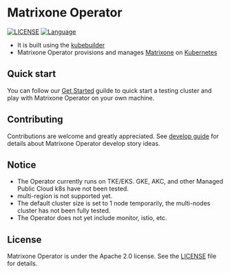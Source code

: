 # Matrixone Operator

[![LICENSE](https://img.shields.io/badge/License-Apache%202.0-blue.svg)](LICENSE)
[![Language](https://img.shields.io/badge/Language-Go-blue.svg)](https://golang.org/)

- It is built using the [kubebuilder](https://book.kubebuilder.io/)
- Matrixone Operator provisions and manages [Matrixone](https://github.com/matrixorigin/matrixone) on [Kubernetes](https://kubernetes.io/)

## Quick start

You can follow our [Get Started](./docs/getting_started.md) guilde to quick start a testing cluster and play with Matrixone Operator on your own machine.

## Contributing

Contributions are welcome and greatly appreciated. See [develop guide](./docs/dev_guide.md) for details about Matrixone Operator develop story ideas.

## Notice
- The Operator currently runs on TKE/EKS. GKE, AKC, and other Managed Public Cloud k8s have not been tested.
- multi-region is not supported yet.
- The default cluster size is set to 1 node temporarily, the multi-nodes cluster has not been fully tested.
- The Operator does not yet include monitor, istio, etc. 

## License

Matrixone Operator is under the Apache 2.0 license. See the [LICENSE](./LICENSE) file for details.
